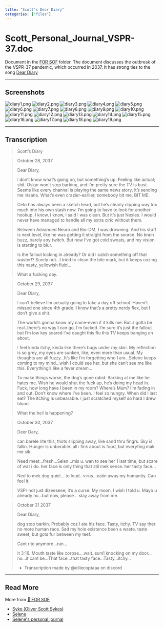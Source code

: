 ```yaml
---
title: "Scott's Dear Diary"
categories: ["files"]
---
```

# Scott_Personal_Journal_VSPR-37.doc

Document in the [FOR SOF](for-sof) folder. The document discusses the outbreak of the VSPR-37 
pandemic, which occurred in 2037. It has strong ties to the song [Dear Diary](../music/song-dear-diary)

***

## Screenshots

![diary1.png](../../Resources/files/scott_diary/diary1.png)
![diary2.png](../../Resources/files/scott_diary/diary2.png)
![diary3.png](../../Resources/files/scott_diary/diary3.png)
![diary4.png](../../Resources/files/scott_diary/diary4.png)
![diary5.png](../../Resources/files/scott_diary/diary5.png)
![diary6.png](../../Resources/files/scott_diary/diary6.png)
![diary7.png](../../Resources/files/scott_diary/diary7.png)
![diary8.png](../../Resources/files/scott_diary/diary8.png)
![diary9.png](../../Resources/files/scott_diary/diary9.png)
![diary10.png](../../Resources/files/scott_diary/diary10.png)
![diary11.png](../../Resources/files/scott_diary/diary11.png)
![diary12.png](../../Resources/files/scott_diary/diary12.png)
![diary13.png](../../Resources/files/scott_diary/diary13.png)
![diary14.png](../../Resources/files/scott_diary/diary14.png)
![diary15.png](../../Resources/files/scott_diary/diary15.png)
![diary16.png](../../Resources/files/scott_diary/diary16.png)
![diary17.png](../../Resources/files/scott_diary/diary17.png)
![diary18.png](../../Resources/files/scott_diary/diary18.png)
![diary19.png](../../Resources/files/scott_diary/diary19.png)

***

## Transcription

> Scott’s Diary

> October 28, 2037
>
> Dear Diary,
>
> I don’t know what’s going on, but something’s up. Feeling like actual; shit. Oskar won’t stop barking, and I’m pretty sure the TV is bust.
Seems like every channel is playing the same news story, it’s sending me insane. What’s even crazier-earlier, somebody bit me, BIT ME.
>
> Ceto has always been a sketch head, but he’s clearly dipping way too much into his own stash now. I’m going to have to look for another hookup. I know, I know, I said I was clean. But it’s just Nexies. I would never have managed to handle all my extra ciric without them.
>
> Between Advanced Neuro and Bio-DM, I was drowning. And his stuff is next level, like he was getting it straight from the source. No brain buzz, barely any twitch. But now I’ve got cold sweats, and my vision is starting to blur. 
>
> Is the fallout kicking in already? Or did I catch something off that waster!? Surely not…I tried to clean the bite mark, but it keeps oozing this nasty, yellowish fluid…
>
> What a fucking day.

> October 29, 2037
>
> Dear Diary,
>
> I can’t believe I’m actually going to take a day off school. Haven’t missed one since 4th grade. I know that’s a pretty nerdy flex, but I don’t give a shit.
>
> The world’s gonna know my name-even if it kills me. But..I gotta be real..there’s no way I can go. I’m fucked. I’m sure it’s just the fallout but I’m low key scared I’ve caught this flu this TV keeps banging on about.
>
> I feel kinda itchy, kinda like there’s bugs under my skin. My reflection is so grey, my eyes are sunken, like, even more than usual.
My thoughts are all fuzzy…It’s like I’m forgetting who I am…Selene keeps coming to my mind…wish I could see her, but she can’t see me like this. Everything’s like a fever dream…
>
> To make things worse, the dog’s gone rabid. Barking at me like he hates me. Wish he would shut the fuck up, he’s doing my head in. 
Fuck, how long have I been in my room? Where’s Mum? I’m fading in and out. Don’t know where I’ve been. I feel so hungry. When did I last eat? The itching is unbearable. I just scratched myself so hard I drew blood.
>
> What the hell is happening?

> October 30, 2037
>
> Deer Dary,
>
> can barele rite this, thots slipping away, like sand thru fingrs. Sky is fallin. Hunger is unberable. all i fink about is food, but everyfing mak me sik.
>
> Need meet…fresh…Selen…mis u. wan to see her 1 last time, but scare of wat i do. her face is only thing that stil mek sense.
her tasty face…
>
> Ned to mek dog quiet….to loud..
virus…eatin away my humanity. Can feel it.
>
> VSPr not just dizeeseee; it’s a curse. My moon, I wish I told u. Mayb u already nu…but now, please .. stay away from me.

> October 31 2037
>
> Dear Diary, 
>
> dog stop barkin. Probably coz I ate hiz face. Tasty, itchy. TV say ther no more human race. Sad my hole existence been a waste. taste sweet, but gots fur between my teef. 
>
> Cant rite anymore…run…
>
> It 3:16. Mouth taste like corpse….wait..sum1 knocking on my door…no…it cant be…That face…that tasty face…Tasty…itchy…
>
> - Transcription made by @elliecoptaaa on discord

***

## Read More

More from [📁 FOR SOF](./for-sof)

- [Syko (Oliver Scott Sykes)](../characters/syko)
- [Selene](../characters/selene)
- [Selene's personal journal](selene_personal_journal)
